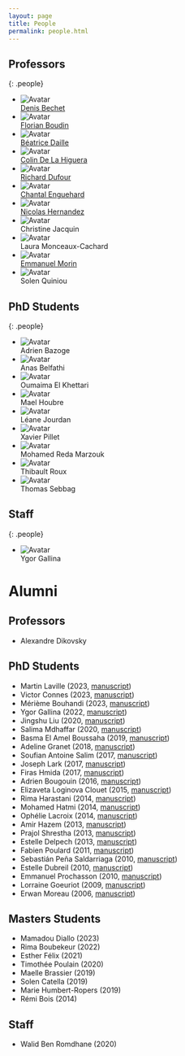 ```yaml
---
layout: page
title: People
permalink: people.html
---
```


## Professors

{: .people}
- ![Avatar](/img/bechet.jpg) <br/> [Denis Bechet](https://pagesperso.ls2n.fr/~bechet-d/)
- ![Avatar](/img/boudin.jpg) <br/> [Florian Boudin](https://boudinfl.github.io/)
- ![Avatar](/img/daille.jpg) <br/> [Béatrice Daille](http://bdaille.com/)
- ![Avatar](/img/delahiguera.jpg) <br/> [Colin De La Higuera](http://pagesperso.lina.univ-nantes.fr/~cdlh/)
- ![Avatar](/img/dufour.jpg) <br/> [Richard Dufour](https://cv.archives-ouvertes.fr/richard-dufour)
- ![Avatar](/img/enguehard.jpg) <br/> [Chantal Enguehard](http://pagesperso.ls2n.fr/~enguehard-c/)
- ![Avatar](/img/hernandez.jpg) <br/> [Nicolas Hernandez](https://nicolashernandez.github.io/)
- ![Avatar](/img/avatar.png) <br/> Christine Jacquin
- ![Avatar](/img/avatar.png) <br/> Laura Monceaux-Cachard
- ![Avatar](/img/morin.jpg) <br/> [Emmanuel Morin](https://pagesperso.ls2n.fr/~morin-e/index.htm)
- ![Avatar](/img/quiniou.jpg) <br/> Solen Quiniou

## PhD Students

{: .people}
- ![Avatar](/img/bazogue.jpg) <br/> Adrien Bazoge
- ![Avatar](/img/belfathi.jpg) <br/> Anas Belfathi
- ![Avatar](/img/el-khettari.jpg) <br/> Oumaima El Khettari
- ![Avatar](/img/houbre.jpg) <br/> Mael Houbre
- ![Avatar](/img/jourdan.jpg) <br/> Léane Jourdan
- ![Avatar](/img/pillet.jpg) <br/> Xavier Pillet
- ![Avatar](/img/avatar.png) <br/> Mohamed Reda Marzouk
- ![Avatar](/img/avatar.png) <br/> Thibault Roux
- ![Avatar](/img/sebbag.jpg) <br/> Thomas Sebbag

<!--
## Masters Students

{: .people}

-->


## Staff

{: .people}
- ![Avatar](/img/gallina.jpg) <br/> Ygor Gallina


# Alumni

## Professors

- Alexandre Dikovsky

## PhD Students

- Martin Laville (2023, [manuscript][laville-2023])
- Victor Connes (2023, [manuscript][connes-2023])
- Mérième Bouhandi (2023, [manuscript][bouhandi-2023])
- Ygor Gallina (2022, [manuscript][gallina-2022])
- Jingshu Liu (2020, [manuscript][yingshu-2020])
- Salima Mdhaffar (2020, [manuscript][mdhaffar-2020])
- Basma El Amel Boussaha (2019, [manuscript][boussaha-2019])
- Adeline Granet (2018, [manuscript][granet-2018])
- Soufian Antoine Salim (2017, [manuscript][salim-2017])
- Joseph Lark (2017, [manuscript][lark-2017])
- Firas Hmida (2017, [manuscript][hmida-2017])
- Adrien Bougouin (2016, [manuscript][bougouin-2016])
- Elizaveta Loginova Clouet (2015, [manuscript][clouet-2015])
- Rima Harastani (2014, [manuscript][harastani-2014])
- Mohamed Hatmi (2014, [manuscript][hatmi-2014])
- Ophélie Lacroix (2014, [manuscript][lacroix-2014])
- Amir Hazem (2013, [manuscript][hazem-2013])
- Prajol Shrestha (2013, [manuscript][shrestha-2013])
- Estelle Delpech (2013, [manuscript][delpech-2013])
- Fabien Poulard (2011, [manuscript][poulard-2011])
- Sebastián Peña Saldarriaga (2010, [manuscript][saldarriaga-2010])
- Estelle Dubreil (2010, [manuscript][dubreil-2010])
- Emmanuel Prochasson (2010, [manuscript][prochasson-2010])
- Lorraine Goeuriot (2009, [manuscript][goeuriot-2009])
- Erwan Moreau (2006, [manuscript][moreau-2006])

## Masters Students

- Mamadou Diallo (2023)
- Rima Boubekeur (2022)
- Esther Félix (2021)
- Timothée Poulain (2020)
- Maelle Brassier (2019)
- Solen Catella (2019)
- Marie Humbert-Ropers (2019)
- Rémi Bois (2014)

## Staff

- Walid Ben Romdhane (2020)

[laville-2023]: http://www.theses.fr/2023NANU4009 "Évaluation en extraction de lexiques bilingues à partir de corpus comparables"
[connes-2023]: http://www.theses.fr/2023NANU4006 "Recommandation de Ressources Éducatives Libres dans le projet X5GON"
[bouhandi-2023]: http://www.theses.fr/s211069 "Amélioration endogène des modèles de langue - Application aux domaines de spécialité"
[gallina-2022]: http://www.theses.fr/s210357 "Indexation de bout-en-bout dans les bibliothèques numériques scientifiques"
[mdhaffar-2020]: https://hal.archives-ouvertes.fr/tel-02902466/document "Reconnaissance de la parole dans un contexte de cours magistraux : évaluation, avancées et enrichissement"
[yingshu-2020]: https://hal.archives-ouvertes.fr/tel-02938554/document "Unsupervised cross-lingual representation modeling for variable length phrases"
[boussaha-2019]: https://hal.archives-ouvertes.fr/tel-02926608/document "Response Selection for End-to-End Retrieval-Based Dialogue Systems"
[granet-2018]: https://hal.archives-ouvertes.fr/tel-02925118/document "Extraction d’information dans des documents manuscrits anciens"
[salim-2017]: https://hal.archives-ouvertes.fr/tel-01723018/document "Analyse discursive et multi-modale des conversations écrites en ligne portées sur la résolution de problèmes"
[lark-2017]: https://tel.archives-ouvertes.fr/tel-01630619/document "Construction semi-automatique de ressources pour la fouille d'opinion"
[hmida-2017]: https://tel.archives-ouvertes.fr/tel-01725324/document "Identification et exploitation de contextes riches en connaissances pour l’aide à la traduction terminologique"
[bougouin-2016]: https://hal.archives-ouvertes.fr/tel-02930615/document "Indexation automatique par termes-clés en domaines de spécialité"
[clouet-2015]: https://hal.archives-ouvertes.fr/tel-01116104/document "Traitement automatique des termes composés : segmentation, traduction et variation"
[hatmi-2014]: https://hal.archives-ouvertes.fr/tel-01154811/document "Reconnaissance des entités nommées dans des documents multimodaux"
[harastani-2014]: https://tel.archives-ouvertes.fr/tel-00949025/document "Alignement lexical en corpus comparables : le cas des composés savants et des adjectifs relationnels"
[lacroix-2014]: https://hal.archives-ouvertes.fr/tel-01112072/document "De l’étiquetage syntaxique pour les grammaires catégorielles de dépendances à l’analyse par transition dans le domaine de l’analyse en dépendances non-projective"
[hazem-2013]: https://tel.archives-ouvertes.fr/tel-00946914/document "Extraction de lexiques bilingues à partir de corpus comparables"
[shrestha-2013]: https://tel.archives-ouvertes.fr/tel-00909179/document "Multimodal Monolingual Comparable Corpus Alignment"
[delpech-2013]: https://tel.archives-ouvertes.fr/tel-00905930/document "Traduction assistée par ordinateur et corpus comparables : contributions à la traduction compositionnelle"
[poulard-2011]: https://tel.archives-ouvertes.fr/tel-00590708v2/document "Détection de dérivation de texte"
[saldarriaga-2010]: https://tel.archives-ouvertes.fr/tel-00483684/document "Approches textuelles pour la catégorisation et la recherche de documents manuscrits en-ligne"
[dubreil-2010]: https://tel.archives-ouvertes.fr/tel-00486063/document "La dimension argumentative des collocations textuelles en corpus électronique spécialisé au domaine du TAL(N)"
[prochasson-2010]: https://tel.archives-ouvertes.fr/tel-00462248/document "Alignement multilingue en corpus comparables spécialisés"
[goeuriot-2009]: https://tel.archives-ouvertes.fr/tel-00474405/document "Découverte et caractérisation des corpus comparables spécialisés"
[moreau-2006]: https://tel.archives-ouvertes.fr/tel-00487042/document "Acquisition de grammaires lexicalisées pour les langues naturelles"

